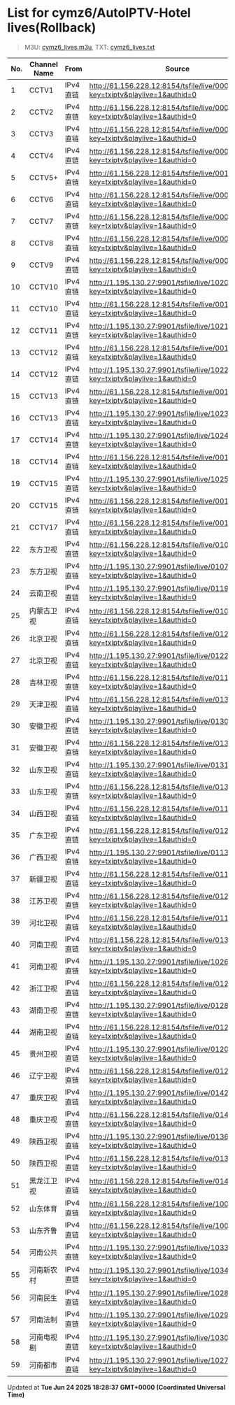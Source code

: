 # List for **cymz6/AutoIPTV-Hotel lives**(Rollback)

> M3U: [cymz6_lives.m3u](/cymz6_lives.m3u), TXT: [cymz6_lives.txt](/txt/cymz6_lives.txt)

| No. | Channel Name | From | Source |
| --- | ------------ | ---- | ------ |
| 1 | CCTV1 | IPv4 直链 | <http://61.156.228.12:8154/tsfile/live/0001_1.m3u8?key=txiptv&playlive=1&authid=0> |
| 2 | CCTV2 | IPv4 直链 | <http://61.156.228.12:8154/tsfile/live/0002_1.m3u8?key=txiptv&playlive=1&authid=0> |
| 3 | CCTV3 | IPv4 直链 | <http://61.156.228.12:8154/tsfile/live/0003_1.m3u8?key=txiptv&playlive=1&authid=0> |
| 4 | CCTV4 | IPv4 直链 | <http://61.156.228.12:8154/tsfile/live/0004_1.m3u8?key=txiptv&playlive=1&authid=0> |
| 5 | CCTV5+ | IPv4 直链 | <http://61.156.228.12:8154/tsfile/live/0016_1.m3u8?key=txiptv&playlive=1&authid=0> |
| 6 | CCTV6 | IPv4 直链 | <http://61.156.228.12:8154/tsfile/live/0006_1.m3u8?key=txiptv&playlive=1&authid=0> |
| 7 | CCTV7 | IPv4 直链 | <http://61.156.228.12:8154/tsfile/live/0007_1.m3u8?key=txiptv&playlive=1&authid=0> |
| 8 | CCTV8 | IPv4 直链 | <http://61.156.228.12:8154/tsfile/live/0008_1.m3u8?key=txiptv&playlive=1&authid=0> |
| 9 | CCTV9 | IPv4 直链 | <http://61.156.228.12:8154/tsfile/live/0009_1.m3u8?key=txiptv&playlive=1&authid=0> |
| 10 | CCTV10 | IPv4 直链 | <http://1.195.130.27:9901/tsfile/live/1020_1.m3u8?key=txiptv&playlive=1&authid=0> |
| 11 | CCTV10 | IPv4 直链 | <http://61.156.228.12:8154/tsfile/live/0010_1.m3u8?key=txiptv&playlive=1&authid=0> |
| 12 | CCTV11 | IPv4 直链 | <http://1.195.130.27:9901/tsfile/live/1021_1.m3u8?key=txiptv&playlive=1&authid=0> |
| 13 | CCTV12 | IPv4 直链 | <http://61.156.228.12:8154/tsfile/live/0012_1.m3u8?key=txiptv&playlive=1&authid=0> |
| 14 | CCTV12 | IPv4 直链 | <http://1.195.130.27:9901/tsfile/live/1022_1.m3u8?key=txiptv&playlive=1&authid=0> |
| 15 | CCTV13 | IPv4 直链 | <http://61.156.228.12:8154/tsfile/live/0013_1.m3u8?key=txiptv&playlive=1&authid=0> |
| 16 | CCTV13 | IPv4 直链 | <http://1.195.130.27:9901/tsfile/live/1023_1.m3u8?key=txiptv&playlive=1&authid=0> |
| 17 | CCTV14 | IPv4 直链 | <http://1.195.130.27:9901/tsfile/live/1024_1.m3u8?key=txiptv&playlive=1&authid=0> |
| 18 | CCTV14 | IPv4 直链 | <http://61.156.228.12:8154/tsfile/live/0014_1.m3u8?key=txiptv&playlive=1&authid=0> |
| 19 | CCTV15 | IPv4 直链 | <http://1.195.130.27:9901/tsfile/live/1025_1.m3u8?key=txiptv&playlive=1&authid=0> |
| 20 | CCTV15 | IPv4 直链 | <http://61.156.228.12:8154/tsfile/live/0015_1.m3u8?key=txiptv&playlive=1&authid=0> |
| 21 | CCTV17 | IPv4 直链 | <http://61.156.228.12:8154/tsfile/live/0019_1.m3u8?key=txiptv&playlive=1&authid=0> |
| 22 | 东方卫视 | IPv4 直链 | <http://61.156.228.12:8154/tsfile/live/0107_1.m3u8?key=txiptv&playlive=1&authid=0> |
| 23 | 东方卫视 | IPv4 直链 | <http://1.195.130.27:9901/tsfile/live/0107_1.m3u8?key=txiptv&playlive=1&authid=0> |
| 24 | 云南卫视 | IPv4 直链 | <http://1.195.130.27:9901/tsfile/live/0119_1.m3u8?key=txiptv&playlive=1&authid=0> |
| 25 | 内蒙古卫视 | IPv4 直链 | <http://61.156.228.12:8154/tsfile/live/0109_1.m3u8?key=txiptv&playlive=1&authid=0> |
| 26 | 北京卫视 | IPv4 直链 | <http://61.156.228.12:8154/tsfile/live/0122_1.m3u8?key=txiptv&playlive=1&authid=0> |
| 27 | 北京卫视 | IPv4 直链 | <http://1.195.130.27:9901/tsfile/live/0122_1.m3u8?key=txiptv&playlive=1&authid=0> |
| 28 | 吉林卫视 | IPv4 直链 | <http://61.156.228.12:8154/tsfile/live/0116_1.m3u8?key=txiptv&playlive=1&authid=0> |
| 29 | 天津卫视 | IPv4 直链 | <http://61.156.228.12:8154/tsfile/live/0135_1.m3u8?key=txiptv&playlive=1&authid=0> |
| 30 | 安徽卫视 | IPv4 直链 | <http://1.195.130.27:9901/tsfile/live/0130_1.m3u8?key=txiptv&playlive=1&authid=0> |
| 31 | 安徽卫视 | IPv4 直链 | <http://61.156.228.12:8154/tsfile/live/0130_1.m3u8?key=txiptv&playlive=1&authid=0> |
| 32 | 山东卫视 | IPv4 直链 | <http://1.195.130.27:9901/tsfile/live/0131_1.m3u8?key=txiptv&playlive=1&authid=0> |
| 33 | 山东卫视 | IPv4 直链 | <http://61.156.228.12:8154/tsfile/live/0131_1.m3u8?key=txiptv&playlive=1&authid=0> |
| 34 | 山西卫视 | IPv4 直链 | <http://61.156.228.12:8154/tsfile/live/0118_1.m3u8?key=txiptv&playlive=1&authid=0> |
| 35 | 广东卫视 | IPv4 直链 | <http://61.156.228.12:8154/tsfile/live/0125_1.m3u8?key=txiptv&playlive=1&authid=0> |
| 36 | 广西卫视 | IPv4 直链 | <http://1.195.130.27:9901/tsfile/live/0113_1.m3u8?key=txiptv&playlive=1&authid=0> |
| 37 | 新疆卫视 | IPv4 直链 | <http://61.156.228.12:8154/tsfile/live/0110_1.m3u8?key=txiptv&playlive=1&authid=0> |
| 38 | 江苏卫视 | IPv4 直链 | <http://61.156.228.12:8154/tsfile/live/0127_1.m3u8?key=txiptv&playlive=1&authid=0> |
| 39 | 河北卫视 | IPv4 直链 | <http://61.156.228.12:8154/tsfile/live/0117_1.m3u8?key=txiptv&playlive=1&authid=0> |
| 40 | 河南卫视 | IPv4 直链 | <http://61.156.228.12:8154/tsfile/live/0139_1.m3u8?key=txiptv&playlive=1&authid=0> |
| 41 | 河南卫视 | IPv4 直链 | <http://1.195.130.27:9901/tsfile/live/1026_1.m3u8?key=txiptv&playlive=1&authid=0> |
| 42 | 浙江卫视 | IPv4 直链 | <http://61.156.228.12:8154/tsfile/live/0124_1.m3u8?key=txiptv&playlive=1&authid=0> |
| 43 | 湖南卫视 | IPv4 直链 | <http://1.195.130.27:9901/tsfile/live/0128_1.m3u8?key=txiptv&playlive=1&authid=0> |
| 44 | 湖南卫视 | IPv4 直链 | <http://61.156.228.12:8154/tsfile/live/0128_1.m3u8?key=txiptv&playlive=1&authid=0> |
| 45 | 贵州卫视 | IPv4 直链 | <http://1.195.130.27:9901/tsfile/live/0120_1.m3u8?key=txiptv&playlive=1&authid=0> |
| 46 | 辽宁卫视 | IPv4 直链 | <http://61.156.228.12:8154/tsfile/live/0121_1.m3u8?key=txiptv&playlive=1&authid=0> |
| 47 | 重庆卫视 | IPv4 直链 | <http://1.195.130.27:9901/tsfile/live/0142_1.m3u8?key=txiptv&playlive=1&authid=0> |
| 48 | 重庆卫视 | IPv4 直链 | <http://61.156.228.12:8154/tsfile/live/0142_1.m3u8?key=txiptv&playlive=1&authid=0> |
| 49 | 陕西卫视 | IPv4 直链 | <http://1.195.130.27:9901/tsfile/live/0136_1.m3u8?key=txiptv&playlive=1&authid=0> |
| 50 | 陕西卫视 | IPv4 直链 | <http://61.156.228.12:8154/tsfile/live/0136_1.m3u8?key=txiptv&playlive=1&authid=0> |
| 51 | 黑龙江卫视 | IPv4 直链 | <http://61.156.228.12:8154/tsfile/live/0143_1.m3u8?key=txiptv&playlive=1&authid=0> |
| 52 | 山东体育 | IPv4 直链 | <http://61.156.228.12:8154/tsfile/live/1006_1.m3u8?key=txiptv&playlive=1&authid=0> |
| 53 | 山东齐鲁 | IPv4 直链 | <http://61.156.228.12:8154/tsfile/live/1001_1.m3u8?key=txiptv&playlive=1&authid=0> |
| 54 | 河南公共 | IPv4 直链 | <http://1.195.130.27:9901/tsfile/live/1033_1.m3u8?key=txiptv&playlive=1&authid=0> |
| 55 | 河南新农村 | IPv4 直链 | <http://1.195.130.27:9901/tsfile/live/1034_1.m3u8?key=txiptv&playlive=1&authid=0> |
| 56 | 河南民生 | IPv4 直链 | <http://1.195.130.27:9901/tsfile/live/1028_1.m3u8?key=txiptv&playlive=1&authid=0> |
| 57 | 河南法制 | IPv4 直链 | <http://1.195.130.27:9901/tsfile/live/1029_1.m3u8?key=txiptv&playlive=1&authid=0> |
| 58 | 河南电视剧 | IPv4 直链 | <http://1.195.130.27:9901/tsfile/live/1030_1.m3u8?key=txiptv&playlive=1&authid=0> |
| 59 | 河南都市 | IPv4 直链 | <http://1.195.130.27:9901/tsfile/live/1027_1.m3u8?key=txiptv&playlive=1&authid=0> |

Updated at **Tue Jun 24 2025 18:28:37 GMT+0000 (Coordinated Universal Time)**
